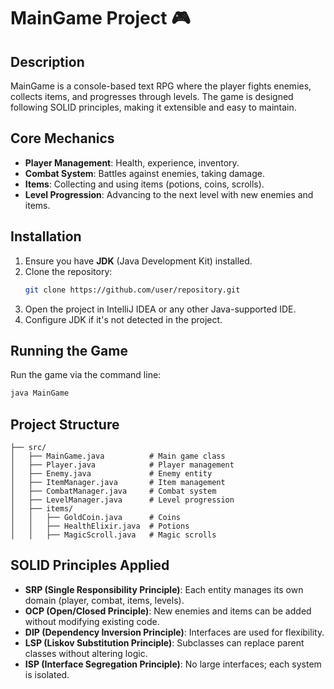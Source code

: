 # MainGame Project 🎮

## Description
MainGame is a console-based text RPG where the player fights enemies, collects items, and progresses through levels. The game is designed following SOLID principles, making it extensible and easy to maintain.

## Core Mechanics
- **Player Management**: Health, experience, inventory.
- **Combat System**: Battles against enemies, taking damage.
- **Items**: Collecting and using items (potions, coins, scrolls).
- **Level Progression**: Advancing to the next level with new enemies and items.

## Installation
1. Ensure you have **JDK** (Java Development Kit) installed.
2. Clone the repository:
   ```bash
   git clone https://github.com/user/repository.git
   ```
3. Open the project in IntelliJ IDEA or any other Java-supported IDE.
4. Configure JDK if it's not detected in the project.

## Running the Game
Run the game via the command line:
```bash
java MainGame
```

## Project Structure
```
├── src/
│   ├── MainGame.java          # Main game class
│   ├── Player.java            # Player management
│   ├── Enemy.java             # Enemy entity
│   ├── ItemManager.java       # Item management
│   ├── CombatManager.java     # Combat system
│   ├── LevelManager.java      # Level progression
│   ├── items/
│   │   ├── GoldCoin.java      # Coins
│   │   ├── HealthElixir.java  # Potions
│   │   ├── MagicScroll.java   # Magic scrolls
```

## SOLID Principles Applied
- **SRP (Single Responsibility Principle)**: Each entity manages its own domain (player, combat, items, levels).
- **OCP (Open/Closed Principle)**: New enemies and items can be added without modifying existing code.
- **DIP (Dependency Inversion Principle)**: Interfaces are used for flexibility.
- **LSP (Liskov Substitution Principle)**: Subclasses can replace parent classes without altering logic.
- **ISP (Interface Segregation Principle)**: No large interfaces; each system is isolated.



